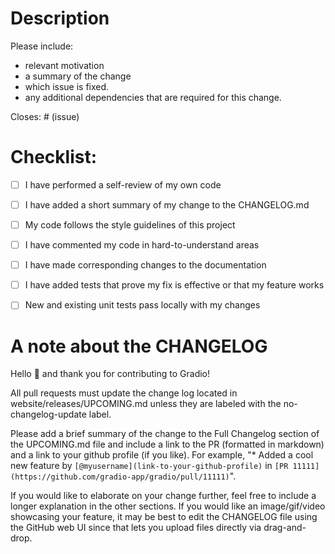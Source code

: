 # Description

Please include: 
* relevant motivation
* a summary of the change 
* which issue is fixed. 
* any additional dependencies that are required for this change.

Closes: # (issue)

# Checklist:

- [ ] I have performed a self-review of my own code
- [ ] I have added a short summary of my change to the CHANGELOG.md
- [ ] My code follows the style guidelines of this project
- [ ] I have commented my code in hard-to-understand areas
- [ ] I have made corresponding changes to the documentation
- [ ] I have added tests that prove my fix is effective or that my feature works
- [ ] New and existing unit tests pass locally with my changes


# A note about the CHANGELOG

Hello 👋 and thank you for contributing to Gradio!

All pull requests must update the change log located in website/releases/UPCOMING.md unless they are labeled with the no-changelog-update label.

Please add a brief summary of the change to the Full Changelog section of the UPCOMING.md file and include
a link to the PR (formatted in markdown) and a link to your github profile (if you like). For example, "* Added a cool new feature by `[@myusername](link-to-your-github-profile)` in `[PR 11111](https://github.com/gradio-app/gradio/pull/11111)`".

If you would like to elaborate on your change further, feel free to include a longer explanation in the other sections.
If you would like an image/gif/video showcasing your feature, it may be best to edit the CHANGELOG file using the 
GitHub web UI since that lets you upload files directly via drag-and-drop.